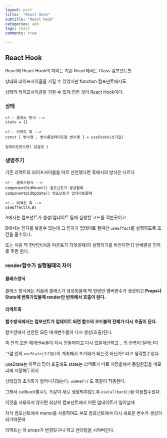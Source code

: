 ```yaml
---
layout: post
title:  "React Hook"
subtitle: "React Hook"
categories: web
tags: react
comments: true

---
```


## React Hook

React와 React Hook의 차이는 기존 React에서는 Class 컴포넌트만

상태와 라이프사이클을 가질 수 있었지만 function 컴포넌트에서도 

상태와 라이프사이클을 가질 수 있게 만든 것이 React Hook이다.

### 상태

```
<!-- 클래스 방식 -->
state = {}

<!-- 리액트 훅 -->
const [ 변수명 , 변수를업데이트할 변수명 ] = useState(초기값)

업데이트변수명( 값설정 )
```

### 생명주기 

기존 리액트의 라이프사이클을 따로 선언했다면 훅에서의 방식은 다르다

```
<!-- 클래스방식 -->
componentDidMount() 컴포넌트가 생성될때
componentDidUpdate() 컴포넌트가 업데이트될때

<!-- 리액트 훅 -->
useEffect(A,B)
```

A에서는 컴포넌트가 생성/업데이트 될때 실행할 코드를 적는곳이고

B에서는 인자를 넣을수 있는데 그 인자가 업데이트 될때만 `useEffect`를 실행하도록 조건을 줄수있다.

또는 처음 딱 한번만(처음 마운트가 되엇을때)와 실행되기를 바란다면 [] 빈배열을 인자로 주면 된다.

### render함수가 실행될때의 차이

#### 클래스방식

클래스 방식에는 처음에 클래스가 생성됫을때 딱 한번만 멤버변수가 생성되고
**Props나 State에 변화가있을때 render만 반복해서 호출이 된다.**

#### 리액트훅

**함수방식에서는 컴포넌트가 업데이트 되면 함수의 코드블럭 전체가 다시 호출이 된다.**

함수안에서 선언된 모든 매개변수들이 다시 생성(호출)된다.

즉 안의 모든 매개변수들이 다시 만들어지고 다시 값을계산하고 .. 의 반복이 일어난다

그럼 안의 `useState(초기값)`이 계속해서 초기화가 되는것 아닌가? 라고 생각할수있다.

useState는 아무리 많이 호출해도 state는 리액트가 따로 저장을해서 동일한값을 메모리에 저장해두어서

상태값의 초기화가 일어나지않는다. `useRef()` 도 똑같이 작동한다.

그래서 callback함수도 똑같이 새로 생성되지않도록 `useCallback()`을 이용할수있다.

이것을 사용하지 않으면 최상위 컴포넌트에서 어떤 업데이트가 일어날때 

자식 컴포넌트에서 memo를 사용하여도 부모 컴포넌트에서 다시 새로운 변수가 생성이되기때문에

리액트는 아 props가 변경됫구나 하고 렌더링을 시켜버린다.
